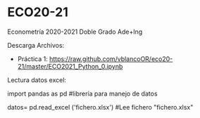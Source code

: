 # ECO20-21
Econometría 2020-2021 Doble Grado Ade+Ing

Descarga Archivos:

- Práctica 1: https://raw.github.com/vblancoOR/eco20-21/master/ECO2021_Python_0.ipynb

Lectura datos excel:

import pandas as pd #librería para manejo de datos

datos= pd.read_excel ('fichero.xlsx') #Lee fichero "fichero.xlsx"
